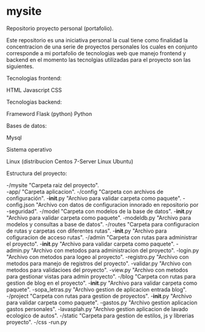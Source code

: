 # mysite

Repositorio proyecto personal (portafolio).

Este repositorio es una iniciativa personal la cual tiene como finalidad la concentracion de una serie de proyectos personales los cuales en conjunto corresponde a mi portafolio de tecnologias web que manejo  frontend y backend en el momento las tecnolgias utilizadas para el proyecto son las siguientes.

Tecnologias frontend:

HTML
Javascript
CSS

Tecnologias backend:

Frameword Flask (python)
Python

Bases de datos:

Mysql

Sistema operativo 

Linux (distribucion Centos 7-Server Linux Ubuntu)

Estructura del proyecto:

-/mysite  "Carpeta raiz del proyecto".  
    -app/                         "Carpeta aplicacion". 
        -/config                  "Carpeta con archivos de configuración".
            -__init__.py          "Archivo para validar carpeta como paquete".
            -config.json          "Archivo con datos de configuracion innorado en repositorio por -seguridad".
        -/model                   "Carpeta con modelos de la base de datos".
            -__init__.py          "Archivo para validar carpeta como paquete".
            -modeldb.py           "Archivo para modelos y consultas a base de datos".
        -/routes                  "Carpeta para configuracion de rutas y carpetas con diferentes rutas".
            -__init__.py          "Archivo para cofiguracion de acceso rutas".
            -/admin               "Carpeta con rutas para administrar el proyecto".
                -__init__.py     "Archivo para validar carpeta como paquete".
                -admin.py        "Archivo con metodos para administracion del proyecto".
                -login.py        "Archivo con metodos para logeo al proyecto".
                -registro.py     "Archivo con metodos para manejo de registros del proyecto".
                -validar.py      "Archivo con metodos para validacioes del proyecto".
                -view.py         "Archivo con metodos para gestionar vistas para admin proyecto".
            -/blog               "Carpeta con rutas para gestion de blog en el proyecto".
                -__init__.py     "Archivo para validar carpeta como paquete".
                -sopa_letras.py  "Archivo gestion de aplicacion entrada blog".
            -/project             "Carpeta con rutas para gestion de proyectos".
                -__init__.py      "Archivo para validar carpeta como paquete".
                -gastos.py        "Archivo gestion aplicacion gastos personales".
                -lavasplah.py     "Archivo gestion aplicacion de lavado ecologico de autos".
        -/static                  "Carpeta para gestion de estilos, js y librerias proyecto".
        -/css
    -run.py 
